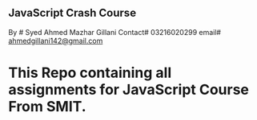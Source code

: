 ## JavaScript Crash Course

By # Syed Ahmed Mazhar Gillani
Contact# 03216020299
email# ahmedgillani142@gmail.com


# This Repo containing all assignments for JavaScript Course From SMIT.
